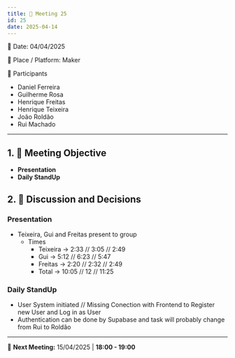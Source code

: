 ```yaml
---
title: 📝 Meeting 25
id: 25
date: 2025-04-14
---
```


📅 Date: 04/04/2025  

📍 Place / Platform: Maker  

👥 Participants  

- Daniel Ferreira
- Guilherme Rosa  
- Henrique Freitas  
- Henrique Teixeira  
- João Roldão  
- Rui Machado  

---

## 1. 🎯 Meeting Objective  

- **Presentation**
- **Daily StandUp**

## 2. 💬 Discussion and Decisions 
### Presentation
- Teixeira, Gui and Freitas present to group
    - Times
        - Teixeira -> 2:33 // 3:05 // 2:49
        - Gui -> 5:12 // 6:23 // 5:47
        - Freitas -> 2:20 // 2:32 // 2:49
        - Total -> 10:05 // 12 // 11:25

### Daily StandUp
- User System initiated // Missing Conection with Frontend to Register new User and Log in as User
- Authentication can be done by Supabase and task will probably change from Rui to Roldão

---

📅 **Next Meeting:** 15/04/2025 | **18:00 - 19:00**  
